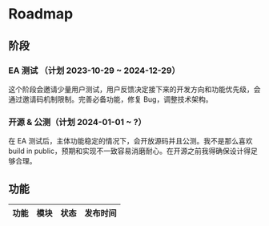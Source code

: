 # Roadmap

## 阶段

### EA 测试 （计划 2023-10-29 ~ 2024-12-29）

这个阶段会邀请少量用户测试，用户反馈决定接下来的开发方向和功能优先级，会通过邀请码机制限制。完善必备功能，修复 Bug，调整技术架构。

### 开源 & 公测（计划 2024-01-01 ~ ?）

在 EA 测试后，主体功能稳定的情况下，会开放源码并且公测。我不是那么喜欢 build in public，预期和实现不一致容易消磨耐心。在开源之前我得确保设计得足够合理。

## 功能

| 功能 | 模块 | 状态 | 发布时间 |
| ---- | ---- | ---- | -------- |
